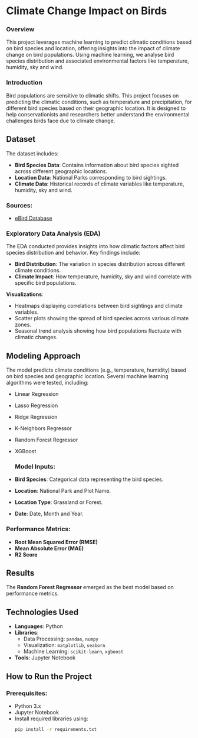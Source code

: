 # Climate Change Impact on Birds

### Overview
This project leverages machine learning to predict climatic conditions based on bird species and location, offering insights into the impact of climate change on bird populations. Using machine learning, we analyse bird species distribution and associated environmental factors like temperature, humidity, sky and wind.

### Introduction
Bird populations are sensitive to climatic shifts. This project focuses on predicting the climatic conditions, such as temperature and precipitation, for different bird species based on their geographic location. It is designed to help conservationists and researchers better understand the environmental challenges birds face due to climate change.

## Dataset
The dataset includes:
- **Bird Species Data**: Contains information about bird species sighted across different geographic locations.
- **Location Data**: National Parks corresponding to bird sightings.
- **Climate Data**: Historical records of climate variables like temperature, humidity, sky and wind.
  
### Sources:
- [eBird Database](https://ebird.org/home)
  
### Exploratory Data Analysis (EDA)
The EDA conducted provides insights into how climatic factors affect bird species distribution and behavior. Key findings include:
- **Bird Distribution**: The variation in species distribution across different climate conditions.
- **Climate Impact**: How temperature, humidity, sky and wind correlate with specific bird populations.

**Visualizations**:
- Heatmaps displaying correlations between bird sightings and climate variables.
- Scatter plots showing the spread of bird species across various climate zones.
- Seasonal trend analysis showing how bird populations fluctuate with climatic changes.

## Modeling Approach
The model predicts climate conditions (e.g., temperature, humidity) based on bird species and geographic location. Several machine learning algorithms were tested, including:
- Linear Regression
- Lasso Regression
- Ridge Regression
- K-Neighbors Regressor
- Random Forest Regressor
- XGBoost

  ### Model Inputs:
- **Bird Species**: Categorical data representing the bird species.
- **Location**: National Park and Plot Name.
- **Location Type**: Grassland or Forest.
- **Date**: Date, Month and Year.

### Performance Metrics:
- **Root Mean Squared Error (RMSE)**
- **Mean Absolute Error (MAE)**
- **R2 Score**

## Results
The **Random Forest Regressor** emerged as the best model based on performance metrics.

## Technologies Used
- **Languages**: Python
- **Libraries**: 
  - Data Processing: `pandas`, `numpy`
  - Visualization: `matplotlib`, `seaborn`
  - Machine Learning: `scikit-learn`, `xgboost`
- **Tools**: Jupyter Notebook

## How to Run the Project
### Prerequisites:
- Python 3.x
- Jupyter Notebook
- Install required libraries using:
  ```bash
  pip install -r requirements.txt
